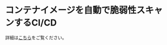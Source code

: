 # コンテナイメージを自動で脆弱性スキャンするCI/CD

<ScreenTransitionBtn btnName="戻る" path="/knowledge/search" />

詳細は[こちら]()をご覧ください。